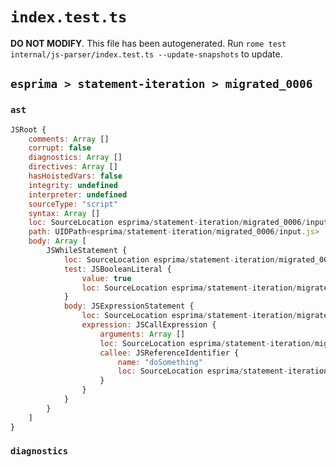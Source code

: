 # `index.test.ts`

**DO NOT MODIFY**. This file has been autogenerated. Run `rome test internal/js-parser/index.test.ts --update-snapshots` to update.

## `esprima > statement-iteration > migrated_0006`

### `ast`

```javascript
JSRoot {
	comments: Array []
	corrupt: false
	diagnostics: Array []
	directives: Array []
	hasHoistedVars: false
	integrity: undefined
	interpreter: undefined
	sourceType: "script"
	syntax: Array []
	loc: SourceLocation esprima/statement-iteration/migrated_0006/input.js 1:0-2:0
	path: UIDPath<esprima/statement-iteration/migrated_0006/input.js>
	body: Array [
		JSWhileStatement {
			loc: SourceLocation esprima/statement-iteration/migrated_0006/input.js 1:0-1:26
			test: JSBooleanLiteral {
				value: true
				loc: SourceLocation esprima/statement-iteration/migrated_0006/input.js 1:7-1:11
			}
			body: JSExpressionStatement {
				loc: SourceLocation esprima/statement-iteration/migrated_0006/input.js 1:13-1:26
				expression: JSCallExpression {
					arguments: Array []
					loc: SourceLocation esprima/statement-iteration/migrated_0006/input.js 1:13-1:26
					callee: JSReferenceIdentifier {
						name: "doSomething"
						loc: SourceLocation esprima/statement-iteration/migrated_0006/input.js 1:13-1:24 (doSomething)
					}
				}
			}
		}
	]
}
```

### `diagnostics`

```

```

